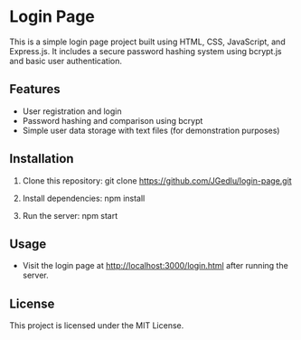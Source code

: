 # Login Page

This is a simple login page project built using HTML, CSS, JavaScript, and Express.js. It includes a secure password hashing system using bcrypt.js and basic user authentication.

## Features
- User registration and login
- Password hashing and comparison using bcrypt
- Simple user data storage with text files (for demonstration purposes)

## Installation

1. Clone this repository:
git clone https://github.com/JGedlu/login-page.git

2. Install dependencies:
npm install

3. Run the server:
npm start

## Usage
- Visit the login page at [http://localhost:3000/login.html](http://localhost:3000/login.html) after running the server.

## License
This project is licensed under the MIT License.
